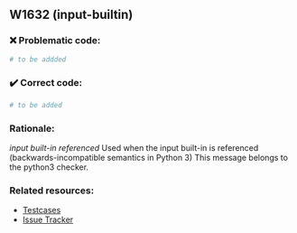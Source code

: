 ## W1632 (input-builtin)

### :x: Problematic code:

```python
# to be addded
```

### :heavy_check_mark: Correct code:

```python
# to be added
```

### Rationale:

 *input built-in referenced*
  Used when the input built-in is referenced (backwards-incompatible semantics
  in Python 3) This message belongs to the python3 checker.



### Related resources:

- [Testcases](#)
- [Issue Tracker](https://github.com/PyCQA/pylint/issues?q=is%3Aissue+%22input-builtin%22+OR+%22W1632%22)

